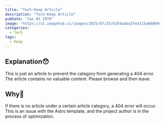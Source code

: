 ```yaml
---
title: "Tech-Keep Article"
description: "Tech-Keep Article"
pubDate: "Jan 01 1970"
image: "https://s1.imagehub.cc/images/2025/07/25/6354aaba3fed115a66809c17045066aa.png"
categories:
  - tech
tags:
  - Keep
---
```

## Explanation😯
This is just an article to prevent the category from generating a 404 error. The article contains no valuable content. Please browse and then leave.
## Why🧐
If there is no article under a certain article category, a 404 error will occur. This is an issue with the Astro template, and the project author is in the process of optimization.
